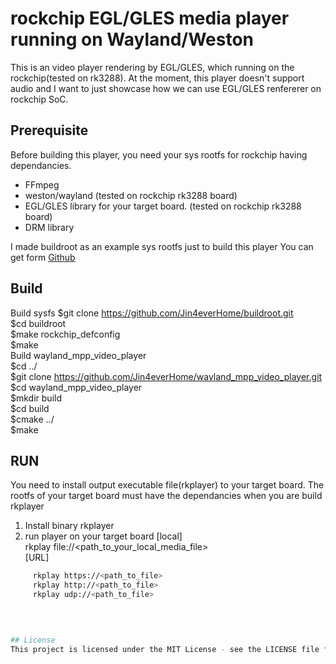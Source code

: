 # rockchip EGL/GLES media player running on Wayland/Weston
This is an video player rendering by EGL/GLES, which running on the rockchip(tested on rk3288).
At the moment, this player doesn't support audio and I want to just showcase how we can use EGL/GLES renfererer on rockchip SoC.

## Prerequisite
Before building this player, 
you need your sys rootfs for rockchip having dependancies.
- FFmpeg
- weston/wayland (tested on rockchip rk3288 board)
- EGL/GLES library for your target board. (tested on rockchip rk3288 board)
- DRM library

I made buildroot as an example sys rootfs just to build this player
You can get form
[Github](https://github.com/Jin4everHome/buildroot.git)

## Build
Build sysfs
$git clone https://github.com/Jin4everHome/buildroot.git  
$cd buildroot  
$make rockchip_defconfig  
$make  
Build wayland_mpp_video_player  
$cd ../  
$git clone https://github.com/Jin4everHome/wayland_mpp_video_player.git  
$cd wayland_mpp_video_player  
$mkdir build  
$cd build  
$cmake ../  
$make  

## RUN
You need to install output executable file(rkplayer) to your target board.
The rootfs of your target board must have the dependancies when you are build rkplayer

1. Install binary rkplayer
2. run player on your target board
  [local]  
     rkplay file://<path_to_your_local_media_file>  
  [URL]
```bash
     rkplay https://<path_to_file>  
     rkplay http://<path_to_file>  
     rkplay udp://<path_to_file>    


   
    
## License
This project is licensed under the MIT License - see the LICENSE file for details.




    

